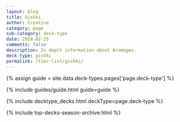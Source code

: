 ```yaml
---
layout: blog
title: Gishki
author: Creative
category: page
sub-category: deck-type
date: 2018-02-25
comments: false
description: In depth information about Aromages.
deck-type: gishki
permalink: /tier-list/gishki/
---
```


{% assign guide = site.data.deck-types.pages['page.deck-type'] %}

{% include guides/guide.html guide=guide %}

{% include decktype_decks.html deckType=page.deck-type %}

{% include top-decks-season-archive.html %}